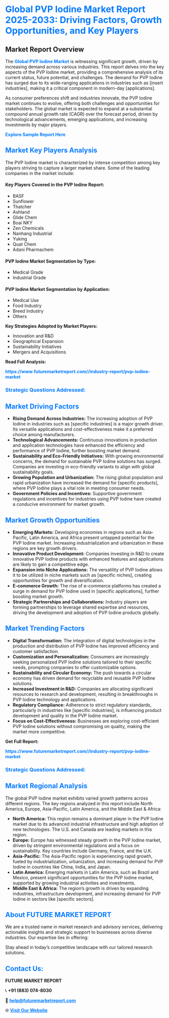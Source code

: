 <h1 style="color: #007BFF;">Global PVP Iodine Market Report 2025-2033: Driving Factors, Growth Opportunities, and Key Players</h1>

<section id="overview">
<h2>Market Report Overview</h2>
<p>The <a href="https://www.futuremarketreport.com//industry-report/pvp-iodine-market" style="color: #007BFF; text-decoration: none;"><strong>Global PVP Iodine Market</strong></a> is witnessing significant growth, driven by increasing demand across various industries. This report delves into the key aspects of the PVP Iodine market, providing a comprehensive analysis of its current status, future potential, and challenges. The demand for PVP Iodine has surged due to its wide-ranging applications in industries such as [insert industries], making it a critical component in modern-day [applications].</p>
<p>As consumer preferences shift and industries innovate, the PVP Iodine market continues to evolve, offering both challenges and opportunities for stakeholders. The global market is expected to expand at a substantial compound annual growth rate (CAGR) over the forecast period, driven by technological advancements, emerging applications, and increasing investments by major players.</p>
</section>

<section id="overview">
<p><a href="https://www.futuremarketreport.com//request-sample/reportId=80012" style="color: #007BFF; text-decoration: none;"><strong>Explore Sample Report Here</strong></a></p>
</section>

<section id="key-players">
<h2 style="color: #007BFF;">Market Key Players Analysis</h2>
<p>The PVP Iodine market is characterized by intense competition among key players striving to capture a larger market share. Some of the leading companies in the market include:</p>
<h4>Key Players Covered in the PVP Iodine Report:</h4>
<ul><li>BASF</li><li>Sunflower</li><li>Thatcher</li><li>Ashland</li><li>Glide Chem</li><li>Boai NKY</li><li>Zen Chemicals</li><li>Nanhang Industrial</li><li>Yuking</li><li>Quat Chem</li><li>Adani Pharmachem</li></ul>
<h4>PVP Iodine Market Segmentation by Type:</h4>
<ul><li>Medical Grade</li><li>Industrial Grade</li></ul>

<h4>PVP Iodine Market Segmentation by Application:</h4>
<ul><li>Medical Use</li><li>Food Industry</li><li>Breed Industry</li><li>Others</li></ul>
<p><strong>Key Strategies Adopted by Market Players:</strong></p>
<ul>
<li>Innovation and R&D</li>
<li>Geographical Expansion</li>
<li>Sustainability Initiatives</li>
<li>Mergers and Acquisitions</li>
</ul>
</section>

<section>
<p><strong>Read Full Analysis: </strong></p><a href="https://www.futuremarketreport.com//industry-report/pvp-iodine-market" style="color: #007BFF; text-decoration: none;"><strong>https://www.futuremarketreport.com//industry-report/pvp-iodine-market</strong></a>
<h3 style="color: #007BFF;">Strategic Questions Addressed:</h3>
</section>

<section id="driving-factors">
<h2 style="color: #007BFF;">Market Driving Factors</h2>
<ul>
<li><strong>Rising Demand Across Industries:</strong> The increasing adoption of PVP Iodine in industries such as [specific industries] is a major growth driver. Its versatile applications and cost-effectiveness make it a preferred choice among manufacturers.</li>
<li><strong>Technological Advancements:</strong> Continuous innovations in production and application technologies have enhanced the efficiency and performance of PVP Iodine, further boosting market demand.</li>
<li><strong>Sustainability and Eco-Friendly Initiatives:</strong> With growing environmental concerns, the demand for sustainable PVP Iodine solutions has surged. Companies are investing in eco-friendly variants to align with global sustainability goals.</li>
<li><strong>Growing Population and Urbanization:</strong> The rising global population and rapid urbanization have increased the demand for [specific products], where PVP Iodine plays a vital role in meeting consumer needs.</li>
<li><strong>Government Policies and Incentives:</strong> Supportive government regulations and incentives for industries using PVP Iodine have created a conducive environment for market growth.</li>
</ul>
</section>

<section id="growth-opportunities">
<h2 style="color: #007BFF;">Market Growth Opportunities</h2>
<ul>
<li><strong>Emerging Markets:</strong> Developing economies in regions such as Asia-Pacific, Latin America, and Africa present untapped potential for the PVP Iodine market. Increasing industrialization and urbanization in these regions are key growth drivers.</li>
<li><strong>Innovative Product Development:</strong> Companies investing in R&D to create innovative PVP Iodine products with enhanced features and applications are likely to gain a competitive edge.</li>
<li><strong>Expansion into Niche Applications:</strong> The versatility of PVP Iodine allows it to be utilized in niche markets such as [specific niches], creating opportunities for growth and diversification.</li>
<li><strong>E-commerce Growth:</strong> The rise of e-commerce platforms has created a surge in demand for PVP Iodine used in [specific applications], further boosting market growth.</li>
<li><strong>Strategic Partnerships and Collaborations:</strong> Industry players are forming partnerships to leverage shared expertise and resources, driving the development and adoption of PVP Iodine products globally.</li>
</ul>
</section>

<section id="trending-factors">
<h2 style="color: #007BFF;">Market Trending Factors</h2>
<ul>
<li><strong>Digital Transformation:</strong> The integration of digital technologies in the production and distribution of PVP Iodine has improved efficiency and customer satisfaction.</li>
<li><strong>Customization and Personalization:</strong> Consumers are increasingly seeking personalized PVP Iodine solutions tailored to their specific needs, prompting companies to offer customizable options.</li>
<li><strong>Sustainability and Circular Economy:</strong> The push towards a circular economy has driven demand for recyclable and reusable PVP Iodine solutions.</li>
<li><strong>Increased Investment in R&D:</strong> Companies are allocating significant resources to research and development, resulting in breakthroughs in PVP Iodine technology and applications.</li>
<li><strong>Regulatory Compliance:</strong> Adherence to strict regulatory standards, particularly in industries like [specific industries], is influencing product development and quality in the PVP Iodine market.</li>
<li><strong>Focus on Cost-Effectiveness:</strong> Businesses are exploring cost-efficient PVP Iodine solutions without compromising on quality, making the market more competitive.</li>
</ul>
</section>

<section>
<p><strong>Get Full Report: </strong></p><a href="https://www.futuremarketreport.com//industry-report/pvp-iodine-market" style="color: #007BFF; text-decoration: none;"><strong>https://www.futuremarketreport.com//industry-report/pvp-iodine-market</strong></a>
<h3 style="color: #007BFF;">Strategic Questions Addressed:</h3>
</section>


<section id="regional-analysis">
<h2 style="color: #007BFF;">Market Regional Analysis</h2>
<p>The global PVP Iodine market exhibits varied growth patterns across different regions. The key regions analyzed in this report include North America, Europe, Asia-Pacific, Latin America, and the Middle East & Africa:</p>
<ul>
<li><strong>North America:</strong> This region remains a dominant player in the PVP Iodine market due to its advanced industrial infrastructure and high adoption of new technologies. The U.S. and Canada are leading markets in this region.</li>
<li><strong>Europe:</strong> Europe has witnessed steady growth in the PVP Iodine market, driven by stringent environmental regulations and a focus on sustainability. Key countries include Germany, France, and the U.K.</li>
<li><strong>Asia-Pacific:</strong> The Asia-Pacific region is experiencing rapid growth, fueled by industrialization, urbanization, and increasing demand for PVP Iodine in countries like China, India, and Japan.</li>
<li><strong>Latin America:</strong> Emerging markets in Latin America, such as Brazil and Mexico, present significant opportunities for the PVP Iodine market, supported by growing industrial activities and investments.</li>
<li><strong>Middle East & Africa:</strong> The region’s growth is driven by expanding industries, infrastructure development, and increasing demand for PVP Iodine in sectors like [specific sectors].</li>
</ul>
</section>

<footer>
<h2 style="color: #007BFF;">About FUTURE MARKET REPORT</h2>
<p>We are a trusted name in market research and advisory services, delivering actionable insights and strategic support to businesses across diverse industries. Our expertise lies in offering:</p>

<p>Stay ahead in today’s competitive landscape with our tailored research solutions.</p>

<h2 style="color: #007BFF;">Contact Us:</h2>
<p><strong>FUTURE MARKET REPORT</strong></p>
<p>📞 <strong>+91 (883) 074-8030</strong></p>
<p>📧 <strong><a href="mailto:help@futuremarketreport.com" style="color: #007BFF;">help@futuremarketreport.com</a></strong></p>
<p>🌐 <strong><a href="https://www.futuremarketreport.com/" style="color: #007BFF;">Visit Our Website</a></strong></p>
</footer>